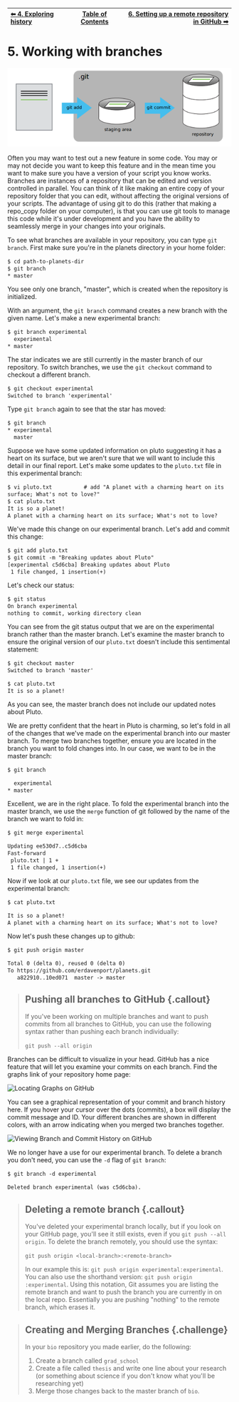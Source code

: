 | [⬅ 4. Exploring history](04-exploring-history.md) | [Table of Contents](00-contents.md) |  [6. Setting up a remote repository in GitHub ➡](06-remotes-in-github.md) |
| :---- |:----:| ----:|

# 5. Working with branches

![The Git Staging Area](fig/git-staging-area.png)

Often you may want to test out a new feature in some code. You may or may not decide you want to keep this feature and in the mean time you want to make sure you have a version of your script you know works. Branches are instances of a repository that can be edited and version controlled in parallel. You can think of it like making an entire copy of your repository folder that you can edit, without affecting the original versions of your scripts. The advantage of using git to do this (rather that making a repo_copy folder on your computer), is that you can use git tools to manage this code while it's under development and you have the ability to seamlessly merge in your changes into your originals.

To see what branches are available in your repository, you can type `git branch`. First make sure you're in the planets directory in your home folder:

```
$ cd path-to-planets-dir
$ git branch
* master
```
You see only one branch, "master", which is created when the repository is initialized.

With an argument, the `git branch` command creates a new branch with the given name. Let's make a new experimental branch:

```
$ git branch experimental
  experimental
* master
```

The star indicates we are still currently in the master branch of our repository. To switch branches, we use the `git checkout` command to checkout a different branch. 

```
$ git checkout experimental
Switched to branch 'experimental'
```

Type `git branch` again to see that the star has moved:

```
$ git branch
* experimental
  master
```

Suppose we have some updated information on pluto suggesting it has a heart on its surface, but we aren't sure that we will want to include this detail in our final report. Let's make some updates to the `pluto.txt` file in this experimental branch:

```
$ vi pluto.txt          # add "A planet with a charming heart on its surface; What's not to love?"
$ cat pluto.txt
It is so a planet!
A planet with a charming heart on its surface; What's not to love?
```

We've made this change on our experimental branch. Let's add and commit this change:

```
$ git add pluto.txt
$ git commit -m "Breaking updates about Pluto"
[experimental c5d6cba] Breaking updates about Pluto
 1 file changed, 1 insertion(+)
```

Let's check our status:

```
$ git status
On branch experimental
nothing to commit, working directory clean
```

You can see from the git status output that we are on the experimental branch rather than the master branch. Let's examine the master branch to ensure the original version of our `pluto.txt` doesn't include this sentimental statement:

```
$ git checkout master
Switched to branch 'master'
```

```
$ cat pluto.txt
It is so a planet!
```

As you can see, the master branch does not include our updated notes about Pluto. 

We are pretty confident that the heart in Pluto is charming, so let's fold in all of the changes that we've made on the experimental branch into our master branch. 
To merge two branches together, ensure you are located in the branch you want to fold changes into. 
In our case, we want to be in the master branch:

~~~ {.bash}
$ git branch
~~~

~~~ {.output}
  experimental
* master
~~~

Excellent, we are in the right place. To fold the experimental branch into the master branch, we use the `merge` function of git followed by the name of the branch we want to fold in:

~~~ {.bash}
$ git merge experimental
~~~

~~~ {.output}
Updating ee530d7..c5d6cba
Fast-forward
 pluto.txt | 1 +
 1 file changed, 1 insertion(+)
~~~

Now if we look at our `pluto.txt` file, we see our updates from the experimental branch:

~~~ {.bash}
$ cat pluto.txt
~~~

~~~ {.output}
It is so a planet!
A planet with a charming heart on its surface; What's not to love?
~~~

Now let's push these changes up to github:

~~~ {.bash}
$ git push origin master
~~~ 

~~~ {.output}
Total 0 (delta 0), reused 0 (delta 0)
To https://github.com/erdavenport/planets.git
   a822910..10ed071  master -> master
~~~

> ## Pushing all branches to GitHub {.callout}
> If you've been working on multiple branches and want to push commits from all branches to GitHub, you can use the following syntax rather than pushing each branch individually:  
>
> `git push --all origin`


Branches can be difficult to visualize in your head. GitHub has a nice feature that will let you examine your commits on each branch. Find the graphs link of your repository home page:

![Locating Graphs on GitHub](fig/github-find-graphs-image.png)  

You can see a graphical representation of your commit and branch history here. If you hover your cursor over the dots (commits), a box will display the commit message and ID. Your different branches are shown in different colors, with an arrow indicating when you merged two branches together.

![Viewing Branch and Commit History on GitHub](fig/github-graphs-image.png)

We no longer have a use for our experimental branch. To delete a branch you don't need, you can use the `-d` flag of `git branch`:

~~~ {.bash}
$ git branch -d experimental
~~~

~~~ {.output}
Deleted branch experimental (was c5d6cba).
~~~

> ## Deleting a remote branch {.callout}
> You've deleted your experimental branch locally, but if you look on your GitHub page, you'll see it still exists, even if you `git push --all origin`. 
> To delete the branch remotely, you should use the syntax:    
>
> `git push origin <local-branch>:<remote-branch>`  
>
> In our example this is: `git push origin experimental:experimental`.
> You can also use the shorthand version: `git push origin :experimental`. 
> Using this notation, Git assumes you are listing the remote branch and want to push the branch you are currently in on the local repo. 
> Essentially you are pushing "nothing" to the remote branch, which erases it.



> ## Creating and Merging Branches {.challenge}
>
> In your `bio` repository you made earlier, do the following:  
> 1. Create a branch called `grad_school`  
> 2. Create a file called `thesis` and write one line about your research (or something about science if you don't know what you'll be researching yet)  
> 3. Merge those changes back to the master branch of `bio`. 

